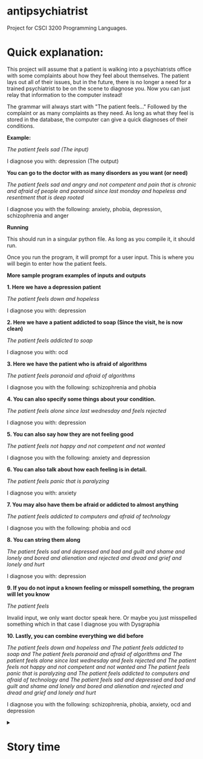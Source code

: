 # antipsychiatrist

Project for CSCI 3200 Programming Languages.

# Quick explanation:
This project will assume that a patient is walking into a psychiatrists office with some complaints about how they feel about themselves. The patient lays out all of their issues, but in the future, there is no longer a need for a trained psychiatrist to be on the scene to diagnose you. Now you can just relay that information to the computer instead!

The grammar will always start with "The patient feels..." Followed by the complaint or as many complaints as they need. As long as what they feel is stored in the database, the computer can give a quick diagnoses of their conditions.

**Example:**

*The patient feels sad (The input)*

I diagnose you with: depression (The output)

**You can go to the doctor with as many disorders as you want (or need)**

*The patient feels sad and angry and not competent and pain that is chronic and afraid of people and paranoid since last monday and hopeless and resentment that is deep rooted*

I diagnose you with the following: anxiety, phobia, depression, schizophrenia and anger

**Running**

This should run in a singular python file. As long as you compile it, it should run.

Once you run the program, it will prompt for a user input. This is where you will begin to enter how the patient feels.

**More sample program examples of inputs and outputs**

**1. Here we have a depression patient**

*The patient feels down and hopeless*

I diagnose you with: depression

**2. Here we have a patient addicted to soap (Since the visit, he is now clean)**

*The patient feels addicted to soap*

I diagnose you with: ocd

**3. Here we have the patient who is afraid of algorithms**

*The patient feels paranoid and afraid of algorithms* 

I diagnose you with the following: schizophrenia and phobia

**4. You can also specify some things about your condition.**

*The patient feels alone since last wednesday and feels rejected*

I diagnose you with: depression

**5. You can also say how they are not feeling good**

*The patient feels not happy and not competent and not wanted*

I diagnose you with the following: anxiety and depression

**6. You can also talk about how each feeling is in detail.**

*The patient feels panic that is paralyzing*

I diagnose you with: anxiety

**7. You may also have them be afraid or addicted to almost anything**

*The patient feels addicted to computers and afraid of technology*

I diagnose you with the following: phobia and ocd

**8. You can string them along**

*The patient feels sad and depressed and bad and guilt and shame and lonely and bored and alienation and rejected and dread and grief and lonely and hurt*

I diagnose you with: depression

**9. If you do not input a known feeling or misspell something, the program will let you know**

*The patient feels* 

Invalid input, we only want doctor speak here. 
Or maybe you just misspelled something which in that case I diagnose you with Dysgraphia

**10. Lastly, you can combine everything we did before**

*The patient feels down and hopeless and The patient feels addicted to soap and The patient feels paranoid and afraid of algorithms and The patient feels alone since last wednesday and feels rejected and The patient feels not happy and not competent and not wanted and The patient feels panic that is paralyzing and The patient feels addicted to computers and afraid of technology and The patient feels sad and depressed and bad and guilt and shame and lonely and bored and alienation and 
rejected and dread and grief and lonely and hurt*

I diagnose you with the following: schizophrenia, phobia, anxiety, ocd and depression


<details>
<summary><h1>Story time</h1></summary>

# Deep explanation:

Imagine this: 
You walk into a doctors office. You aren't feeling so hot. So you tell the receptionist all of your issues. The receptionist writes down everything.
Does she go to the doctor? Yes and no. The doctor is out today. Dr. Psychiatrist no longer works 24/7. But you know who does? Robo-Doctor-Psychatrist. 
The latest and greatest specialist in the field of anti-social psychology. However, he doesn't have the wait time or the compassion to actually care.
He isn't paid to really listen, no, he doesn't get paid at all. So he will take all of the receptionist complaints and computes: "Hmm, I think I know what the
problem is. I diagnose you with dead!". There is no nuance, no hope, no care for depression. This is the antipsychiatrist in charge of human connection.

As you sit down in the waiting room, you can't help but feel a sense of unease wash over you. The receptionist ushers you into a cold room and instructs you to wait for the Robo-Doctor-Psychiatrist. The robot's frame looms over you as it begins to calculate your diagnoses, lacking any trace of warmth or empathy or direction. This is the antipsychiatrist in charge of human connection.

You try to explain your problems, but it's clear that the robot doesn't really care. It simply processes the information you give it and spits out a diagnosis: "I diagnose you with dead!" Your heart sinks as you realize that this is the future of psychiatry. A machine that lacks the nuance and connection of a human mind. You can't help but wonder if there's any hope left. Only feeling that you have is rejection. This is the antipsychiatrist in charge of human connection.

As you leave the office you can't help but feel more lost and alone than ever before. You had hoped that the Robo-Doctor-Psychiatrist would provide you with some comfort, but instead, it only left you feeling worse. You wonder how society could have let things come to this, where technology has replaced humans even in the medical industry, where people are reduced to nothing more than data to be used by algorithms. Putting you into some database section. This is the antipsychiatrist in charge of human connection.

But deep down, you know that there's still hope. Despite the prevalence of machines like the Robo-Doctor-Psychiatrist, there are still caring professionals out there who are dedicated to helping others. It may take some time to find them, but they do exist. You may have to face the cold and unfeeling world of technology and machines, but you know that there's still a human spirit inside you, waiting to be unleashed upon the world of the machines. You look into the sky and loudly declare your defection: "I am the anti-antipsychiatrist in charge of human connection".

When I stepped out into the bright sunlight, from the darkness of the psychiatrist office, I had only two things on my mind: Paul Newman and a ride home
  
 </details>

